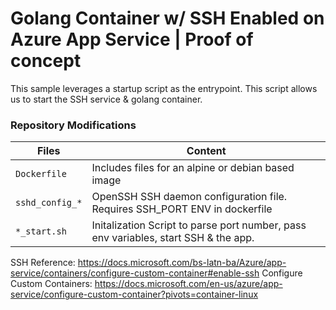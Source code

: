 # Golang Container w/ SSH Enabled on Azure App Service | Proof of concept
This sample leverages a startup script as the entrypoint. This script allows us to start the SSH service & golang container.

### Repository Modifications 

| Files             |  Content                                   |
|----------------------|--------------------------------------------|
| `Dockerfile`           | Includes files for an alpine or debian based image           |
| `sshd_config_*`       | OpenSSH SSH daemon configuration file. Requires SSH_PORT ENV in dockerfile                      |
| `*_start.sh`               | Initalization Script to parse port number, pass env variables, start SSH & the app.                                 |


SSH Reference: https://docs.microsoft.com/bs-latn-ba/Azure/app-service/containers/configure-custom-container#enable-ssh
Configure Custom Containers: https://docs.microsoft.com/en-us/azure/app-service/configure-custom-container?pivots=container-linux


